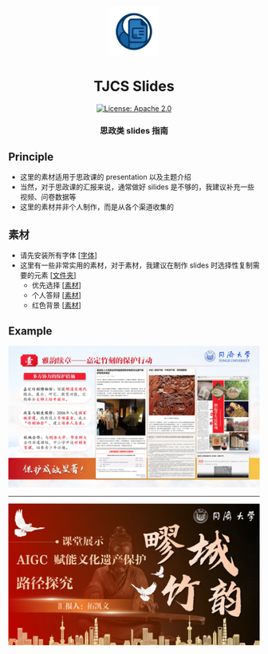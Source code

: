 <p align="center">
<img src="../img/README.assets/logo.png" width="20%"> <br>
</p>

<div align="center">
<h1>TJCS  Slides</h1>
  <div align="center">
  <a href="https://opensource.org/licenses/Apache-2.0">
    <img alt="License: Apache 2.0" src="https://img.shields.io/badge/License-Apache%202.0-4E94CE.svg">
  </a>
  </div>
  <p align="center">
    <h3>思政类 slides 指南</h3>
</p>
</div>



## Principle

- 这里的素材适用于思政课的 presentation 以及主题介绍
- 当然，对于思政课的汇报来说，通常做好 silides 是不够的，我建议补充一些视频、问卷数据等
- 这里的素材并非个人制作，而是从各个渠道收集的



## 素材

- 请先安装所有字体 [[字体](https://drive.google.com/drive/folders/15CzqHn5-n6EvtAL2uylb49pPHXqho_I1?usp=drive_link)]
- 这里有一些非常实用的素材，对于素材，我建议在制作 slides 时选择性复制需要的元素 [[文件夹](https://drive.google.com/drive/folders/1pBSbC43S4dQujHOjzlJoCWjV0JKUzi1-?usp=drive_link)]
  - 优先选择 [[素材](https://docs.google.com/presentation/d/1ehqTJ-xkxLPM_rJhd8BSrNfZ2aHlq_g7/edit?usp=drive_link&ouid=108805123057098880640&rtpof=true&sd=true)]
  - 个人答辩 [[素材](https://docs.google.com/presentation/d/1aDwNfr8IK3GEMGw4_fTcgaoeHe_XJjoX/edit?usp=drive_link&ouid=108805123057098880640&rtpof=true&sd=true)]
  - 红色背景 [[素材](https://docs.google.com/presentation/d/1vYpRBGr_5LEJxZjaJ5V1hQZ2VN9U_6cl/edit?usp=drive_link&ouid=108805123057098880640&rtpof=true&sd=true)]



## Example

![image-20250930232132469](./img/README.assets/image-20250930232132469.png)

---

![image-20250930232340300](./img/README.assets/image-20250930232340300.png)
